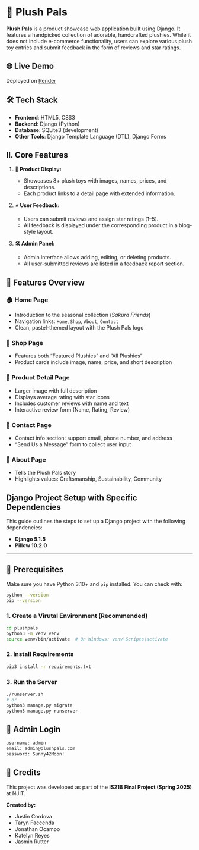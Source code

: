 # 🧸 Plush Pals

**Plush Pals** is a product showcase web application built using Django. It features a handpicked collection of adorable, handcrafted plushies. While it does not include e-commerce functionality, users can explore various plush toy entries and submit feedback in the form of reviews and star ratings.

## 🌐 Live Demo

Deployed on [Render](https://plushpals.onrender.com/)


## 🛠 Tech Stack

- **Frontend**: HTML5, CSS3
- **Backend**: Django (Python)
- **Database**: SQLite3 (development)
- **Other Tools**: Django Template Language (DTL), Django Forms

## II. Core Features

1. **🧸 Product Display:**

   - Showcases 8+ plush toys with images, names, prices, and descriptions.
   - Each product links to a detail page with extended information.

2. **⭐ User Feedback:**

   - Users can submit reviews and assign star ratings (1–5).
   - All feedback is displayed under the corresponding product in a blog-style layout.

3. **🛠 Admin Panel:**
   - Admin interface allows adding, editing, or deleting products.
   - All user-submitted reviews are listed in a feedback report section.

## 📁 Features Overview

### 🏠 Home Page

- Introduction to the seasonal collection (_Sakura Friends_)
- Navigation links: `Home`, `Shop`, `About`, `Contact`
- Clean, pastel-themed layout with the Plush Pals logo

### 🧸 Shop Page

- Features both “Featured Plushies” and “All Plushies”
- Product cards include image, name, price, and short description

### 📄 Product Detail Page

- Larger image with full description
- Displays average rating with star icons
- Includes customer reviews with name and text
- Interactive review form (Name, Rating, Review)

### 💌 Contact Page

- Contact info section: support email, phone number, and address
- “Send Us a Message” form to collect user input

### 🧵 About Page

- Tells the Plush Pals story
- Highlights values: Craftsmanship, Sustainability, Community

## Django Project Setup with Specific Dependencies

This guide outlines the steps to set up a Django project with the following dependencies:

- **Django 5.1.5**
- **Pillow 10.2.0**

---

## 🔧 Prerequisites

Make sure you have Python 3.10+ and `pip` installed. You can check with:

```bash
python --version
pip --version
```


### 1. Create a Virutal Environment (Recommended)
```bash
cd plushpals
python3 -m venv venv
source venv/bin/activate  # On Windows: venv\Scripts\activate
```

### 2. Install Requirements
```bash
pip3 install -r requirements.txt
```

### 3. Run the Server
```bash
./runserver.sh
# or
python3 manage.py migrate
python3 manage.py runserver
```

## 🔑 Admin Login
```bash
username: admin
email: admin@plushpals.com
password: Sunny42Moon!
```

## 📌 Credits

This project was developed as part of the **IS218 Final Project (Spring 2025)** at NJIT.

**Created by:**

- Justin Cordova
- Taryn Faccenda
- Jonathan Ocampo
- Katelyn Reyes
- Jasmin Rutter
